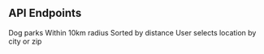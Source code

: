 ## API Endpoints
Dog parks
Within 10km radius
Sorted by distance
User selects location by city or zip